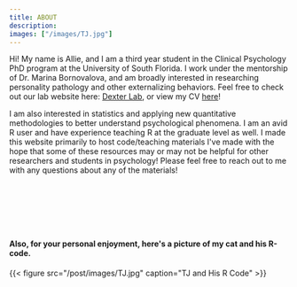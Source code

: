 ```yaml
---
title: ABOUT
description: 
images: ["/images/TJ.jpg"]
---
```


Hi! My name is Allie, and I am a third year student in the Clinical Psychology PhD program at the University of South Florida. I work under the mentorship of Dr. Marina Bornovalova, and am broadly interested in researching personality pathology and other externalizing behaviors. Feel free to check out our lab website here: [Dexter Lab](https://sites.google.com/site/dexterresearchlab/home), or view my CV [here](https://drive.google.com/file/d/1YQmDPkmclBLfb7_futzazynfCyC9mMJz/view?usp=sharing)!

I am also interested in statistics and applying new quantitative methodologies to better understand psychological phenomena. I am an avid R user and have experience teaching R at the graduate level as well. I made this website primarily to host code/teaching materials I've made with the hope that some of these resources may or may not be helpful for other researchers and students in psychology! Please feel free to reach out to me with any questions about any of the materials! 

<br><br>





<br>
<br>

#### Also, for your personal enjoyment, here's a picture of my cat and his R-code. 



{{< figure src="/post/images/TJ.jpg" caption="TJ and His R Code" >}}